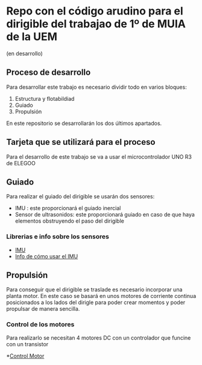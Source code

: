 # Repo con el código arudino para el dirigible del trabajao de 1º de MUIA de la UEM
(en desarrollo)
## Proceso de desarrollo 
Para desarrollar este trabajo es necesario dividir todo en varios bloques:
1. Estructura y flotabildiad
2. Guiado
3. Propulsión

En este repositorio se desarrollarán los dos últimos apartados.
## Tarjeta que se utilizará para el proceso
Para el desarrollo de este trabajo se va a usar el microcontrolador UNO R3 de ELEGOO

## Guiado  

Para realizar el guiado del dirigible se usarán dos sensores:
* IMU : este proporcionará el guiado inercial
* Sensor de ultrasonidos: este proporcionará guiado en caso de que haya elementos obstruyendo el paso del dirigible


### Librerias e info sobre los sensores

* [IMU](https://github.com/adafruit/Adafruit_BNO055)
* [Info de cómo usar el IMU](https://learn.adafruit.com/adafruit-bno055-absolute-orientation-sensor/arduino-code)

## Propulsión  

Para conseguir que el dirigible se traslade es necesario incorporar una planta motor. En este caso se basará en unos motores de corriente continua posicionados a los lados del dirigle para poder crear momentos y poder propulsar de manera sencilla.

### Control de los motores
Para realizarlo se necesitan 4 motores DC con un controlador que funcine con un transistor  

*[Control Motor](https://www.tutorialspoint.com/arduino/arduino_dc_motor.htm)

